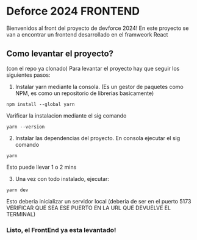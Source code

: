# Deforce 2024 FRONTEND

Bienvenidos al front del proyecto de devforce 2024!
En este proyecto se van a encontrar un frontend desarrollado en el framweork React

## Como levantar el proyecto?
(con el repo ya clonado)
Para levantar el proyecto hay que seguir los siguientes pasos:
1. Instalar yarn mediante la consola. (Es un gestor de paquetes como NPM, es como un repositorio de librerias basicamente)
```
npm install --global yarn
```

Varificar la instalacion mediante el sig comando
```
yarn --version
```

2. Instalar las dependencias del proyecto. En consola ejecutar el sig comando
```
yarn
```
Esto puede llevar 1 o 2 mins

3. Una vez con todo instalado, ejecutar:
```
yarn dev
```

Esto deberia inicializar un servidor local (deberia de ser en el puerto 5173 VERIFICAR QUE SEA ESE PUERTO EN LA URL QUE DEVUELVE EL TERMINAL)

### Listo, el FrontEnd ya esta levantado!
